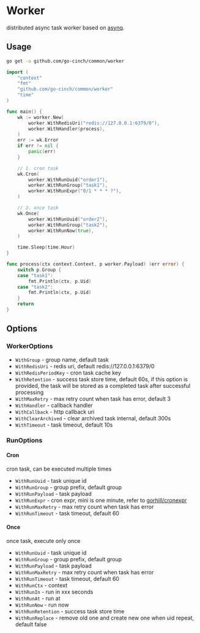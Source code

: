 # Worker


distributed async task worker based on [asynq](https://github.com/hibiken/asynq).


## Usage


```bash
go get -u github.com/go-cinch/common/worker
```

```go
import (
	"context"
	"fmt"
	"github.com/go-cinch/common/worker"
	"time"
)

func main() {
	wk := worker.New(
		worker.WithRedisUri("redis://127.0.0.1:6379/0"),
		worker.WithHandler(process),
	)
	err := wk.Error
	if err != nil {
		panic(err)
	}

	// 1. cron task
	wk.Cron(
		worker.WithRunUuid("order1"),
		worker.WithRunGroup("task1"),
		worker.WithRunExpr("0/1 * * * ?"),
	)

	// 2. once task
	wk.Once(
		worker.WithRunUuid("order2"),
		worker.WithRunGroup("task2"),
		worker.WithRunNow(true),
	)

	time.Sleep(time.Hour)
}

func process(ctx context.Context, p worker.Payload) (err error) {
	switch p.Group {
	case "task1":
		fmt.Println(ctx, p.Uid)
	case "task2":
		fmt.Println(ctx, p.Uid)
	}
	return
}
```


## Options


### WorkerOptions
        

- `WithGroup` - group name, default task 
- `WithRedisUri` - redis uri, default redis://127.0.0.1:6379/0 
- `WithRedisPeriodKey` - cron task cache key
- `WithRetention` - success task store time, default 60s, if this option is provided, the task will be stored as a completed task after successful processing
- `WithMaxRetry` - max retry count when task has error, default 3
- `WithHandler` - callback handler
- `WithCallback` - http callback uri
- `WithClearArchived` - clear archived task internal, default 300s
- `WithTimeout` - task timeout, default 10s 


### RunOptions
   

#### Cron


cron task, can be executed multiple times

- `WithRunUuid` - task unique id
- `WithRunGroup` - group prefix, default group
- `WithRunPayload` - task payload
- `WithRunExpr` - cron expr, mini is one minute, refer to [gorhill/cronexpr](https://github.com/gorhill/cronexpr) 
- `WithRunMaxRetry` - max retry count when task has error
- `WithRunTimeout` - task timeout, default 60


#### Once


once task, execute only once

- `WithRunUuid` - task unique id
- `WithRunGroup` - group prefix, default group
- `WithRunPayload` - task payload
- `WithRunMaxRetry` - max retry count when task has error
- `WithRunTimeout` - task timeout, default 60
- `WithRunCtx` - context
- `WithRunIn` - run in xxx seconds
- `WithRunAt` - run at
- `WithRunNow` - run now
- `WithRunRetention` - success task store time
- `WithRunReplace` - remove old one and create new one when uid repeat, default false
